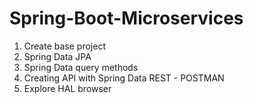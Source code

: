 # Spring-Boot-Microservices

1. Create base project 
2. Spring Data JPA
3. Spring Data query methods
4. Creating API with Spring Data REST - POSTMAN
5. Explore HAL browser